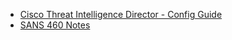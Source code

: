 - [Cisco Threat Intelligence Director - Config Guide](https://github.com/jteddy/Tech/blob/master/How%20to%20use%20Cisco%20Threat%20Intelligence%20Director.md)
- [SANS 460 Notes](https://github.com/jteddy/Tech/blob/master/SANS460)

